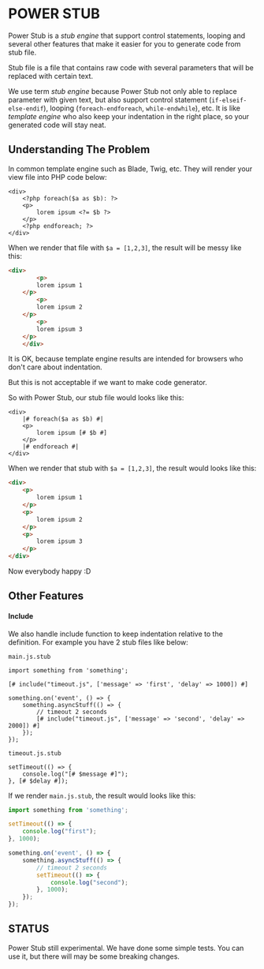 POWER STUB
==========

Power Stub is a _stub engine_ that support control statements, looping 
and several other features that make it easier for you to generate code from stub file.

Stub file is a file that contains raw code with several parameters that will be replaced with certain text.

We use term _stub engine_ because Power Stub not only able to replace parameter with given text,
but also support control statement (`if-elseif-else-endif`), looping (`foreach-endforeach`, `while-endwhile`), etc.
It is like _template engine_ who also keep your indentation in the right place,
so your generated code will stay neat.

## Understanding The Problem

In common template engine such as Blade, Twig, etc. They will render your view file
into PHP code below:

```
<div>
    <?php foreach($a as $b): ?>
    <p>
        lorem ipsum <?= $b ?>
    </p>
    <?php endforeach; ?>
</div>
```

When we render that file with `$a = [1,2,3]`, the result will be messy like this:

```html
<div>
        <p>
        lorem ipsum 1
    </p>
        <p>
        lorem ipsum 2
    </p>
        <p>
        lorem ipsum 3
    </p>
    </div>
```

It is OK, because template engine results are intended for browsers who don't care about indentation.

But this is not acceptable if we want to make code generator.

So with Power Stub, our stub file would looks like this:

```
<div>
    |# foreach($a as $b) #|
    <p>
        lorem ipsum [# $b #]
    </p>
    |# endforeach #|
</div>
```

When we render that stub with `$a = [1,2,3]`, the result would looks like this:

```html
<div>
    <p>
        lorem ipsum 1
    </p>
    <p>
        lorem ipsum 2
    </p>
    <p>
        lorem ipsum 3
    </p>
</div>
```

Now everybody happy :D

## Other Features

#### Include

We also handle include function to keep indentation relative to the definition.
For example you have 2 stub files like below:

`main.js.stub`

```
import something from 'something';

[# include("timeout.js", ['message' => 'first', 'delay' => 1000]) #]

something.on('event', () => {
    something.asyncStuff(() => {
        // timeout 2 seconds
        [# include("timeout.js", ['message' => 'second', 'delay' => 2000]) #]
    });
});

```

`timeout.js.stub`

```
setTimeout(() => {
    console.log("[# $message #]");
}, [# $delay #]);
```

If we render `main.js.stub`, the result would looks like this:

```js
import something from 'something';

setTimeout(() => {
    console.log("first");
}, 1000);

something.on('event', () => {
    something.asyncStuff(() => {
        // timeout 2 seconds
        setTimeout(() => {
            console.log("second");
        }, 1000);
    });
});

```

## STATUS

Power Stub still experimental. We have done some simple tests. 
You can use it, but there will may be some breaking changes.